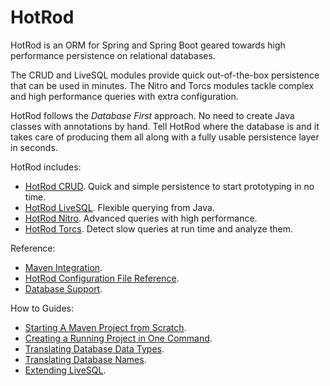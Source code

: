 # HotRod

HotRod is an ORM for Spring and Spring Boot geared towards high performance persistence on relational databases.

The CRUD and LiveSQL modules provide quick out-of-the-box persistence that can be used in minutes. The Nitro and Torcs modules tackle complex and high performance queries with extra configuration.

HotRod follows the *Database First* approach. No need to create Java classes with annotations by hand. Tell HotRod where the database is and it takes care of producing them all along with a fully usable persistence layer in seconds.

HotRod includes:
- [HotRod CRUD](module-crud.md). Quick and simple persistence to start prototyping in no time.
- [HotRod LiveSQL](module-livesql.md). Flexible querying from Java.
- [HotRod Nitro](./nitro/nitro.md). Advanced queries with high performance.
- [HotRod Torcs](module-torcs.md). Detect slow queries at run time and analyze them.

Reference:
- [Maven Integration](./maven/maven.md).
- [HotRod Configuration File Reference](./config/configuration-file-structure.md).
- [Database Support]().

How to Guides:
- [Starting A Maven Project from Scratch](./hello-world/creating-a-new-project.md).
- [Creating a Running Project in One Command](maven/maven-arquetype.md).
- [Translating Database Data Types](config/type-solver.md).
- [Translating Database Names](config/name-solver.md).
- [Extending LiveSQL](livesql/custom-database-functions.md).
